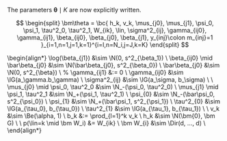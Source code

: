 The parameters $\bm\theta \mid K$ are now explicitly written.

$$
\begin{split}
\bm\theta = \bc{
h_k, v_k, \mus_{j0}, \mus_{j1}, \psi_0, \psi_1, 
\tau^2_0, \tau^2_1, W_{ik}, \lin, 
\sigma^2_{ij}, \gamma_{ij0}, \gamma_{ij1}, \beta_{ij0}, \beta_{j0}, \beta_{j1},
y_{inj}\colon m_{inj}=1
}_{i=1,n=1,j=1,k=1}^{i=I,n=N_i,j=J,k=K}
\end{split}
$$

\begin{align*}
\log(\beta_{j1}) &\sim \N(0, s^2_{\beta_1}) \\
\beta_{ij0} \mid \bar\beta_{j0} &\sim \N(\bar\beta_{j0}, s^2_{\beta_0}) \\
\bar\beta_{j0} &\sim \N(0, s^2_{\beta}) \\
%
\gamma_{ij1} &:= 0 \\
\gamma_{ij0} &\sim \IG(a_\gamma.b_\gamma) \\
\sigma^2_{ij} &\sim \IG(a_\sigma, b_\sigma) \\
\\
\mus_{j0} \mid \psi_0, \tau^2_0 &\sim \N_-(\psi_0, \tau^2_0) \\
\mus_{j1} \mid \psi_1, \tau^2_1 &\sim \N_+(\psi_1, \tau^2_1) \\
\psi_{0} &\sim \N_-(\bar\psi_0, s^2_{\psi_0}) \\
\psi_{1} &\sim \N_+(\bar\psi_1, s^2_{\psi_1}) \\
\tau^2_{0} &\sim \IG(a_{\tau_0}, b_{\tau_0}) \\
\tau^2_{1} &\sim \IG(a_{\tau_1}, b_{\tau_1}) \\
\\
v_k &\sim \Be(\alpha, 1) \\
b_k &:= \prod_{l=1}^k v_k \\
h_k &\sim \N(\bm{0}, \bm G) \\
\\
p(\lin=k \mid \bm W_i) &= W_{ik} \\
\bm W_{i} &\sim \Dir(d, ..., d) \\
\end{align*}

